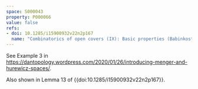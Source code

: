 ```yaml
---
space: S000043
property: P000066
value: false
refs:
- doi: 10.1285/i15900932v22n2p167
  name: "Combinatorics of open covers (IX): Basic properties (Babinkostova & Scheepers)"
---
```


See Example 3 in <https://dantopology.wordpress.com/2020/01/26/introducing-menger-and-hurewicz-spaces/>.

Also shown in Lemma 13 of {{doi:10.1285/i15900932v22n2p167}}.
